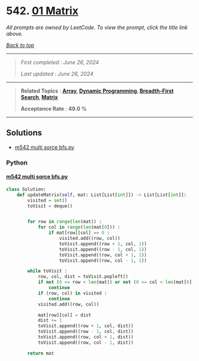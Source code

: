 # 542. [01 Matrix](<https://leetcode.com/problems/01-matrix>)

*All prompts are owned by LeetCode. To view the prompt, click the title link above.*

*[Back to top](<../README.md>)*

------

> *First completed : June 26, 2024*
>
> *Last updated : June 26, 2024*

------

> **Related Topics** : **[Array](<by_topic/Array.md>), [Dynamic Programming](<by_topic/Dynamic Programming.md>), [Breadth-First Search](<by_topic/Breadth-First Search.md>), [Matrix](<by_topic/Matrix.md>)**
>
> **Acceptance Rate** : **49.0 %**

------

## Solutions

- [m542 multi sorce bfs.py](<../my-submissions/m542 multi sorce bfs.py>)
### Python
#### [m542 multi sorce bfs.py](<../my-submissions/m542 multi sorce bfs.py>)
```Python
class Solution:
    def updateMatrix(self, mat: List[List[int]]) -> List[List[int]]:
        visited = set()
        toVisit = deque()


        for row in range(len(mat)) :
            for col in range(len(mat[0])) :
                if mat[row][col] == 0 :
                    visited.add((row, col))
                    toVisit.append((row + 1, col, 1))
                    toVisit.append((row - 1, col, 1))
                    toVisit.append((row, col + 1, 1))
                    toVisit.append((row, col - 1, 1))

        while toVisit :
            row, col, dist = toVisit.popleft()
            if not (0 <= row < len(mat)) or not (0 <= col < len(mat[0])) :
                continue
            if (row, col) in visited :
                continue
            visited.add((row, col))

            mat[row][col] = dist
            dist += 1
            toVisit.append((row + 1, col, dist))
            toVisit.append((row - 1, col, dist))
            toVisit.append((row, col + 1, dist))
            toVisit.append((row, col - 1, dist))

        return mat
```

